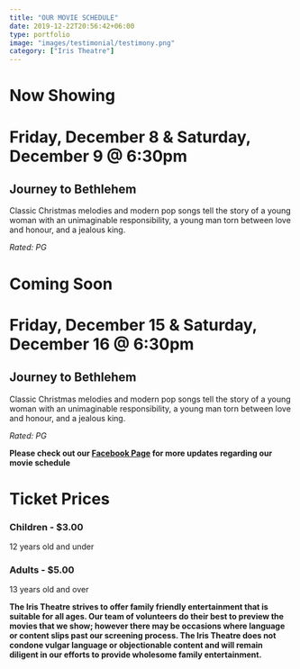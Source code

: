 ```yaml
---
title: "OUR MOVIE SCHEDULE"
date: 2019-12-22T20:56:42+06:00
type: portfolio
image: "images/testimonial/testimony.png"
category: ["Iris Theatre"]
---
```


# Now Showing

# Friday, December 8 & Saturday, December 9 @ 6:30pm

## Journey to Bethlehem

Classic Christmas melodies and modern pop songs tell the story of a young woman with an unimaginable responsibility, a young man torn between love and honour, and a jealous king.

_Rated: PG_

# Coming Soon

# Friday, December 15 & Saturday, December 16 @ 6:30pm

## Journey to Bethlehem

Classic Christmas melodies and modern pop songs tell the story of a young woman with an unimaginable responsibility, a young man torn between love and honour, and a jealous king.

_Rated: PG_

**Please check out our [Facebook Page](https://www.facebook.com/Themotzingcenter/) for more updates regarding our movie schedule**

# Ticket Prices

### Children - $3.00
12 years old and under

### Adults - $5.00 
13 years old and over

**The Iris Theatre strives to offer family friendly entertainment that is suitable for all ages. Our team of volunteers do their best to preview the movies that we show; however there may be occasions where language or content slips past our screening process. The Iris Theatre does not condone vulgar language or objectionable content and will remain diligent in our efforts to provide wholesome family entertainment.**
